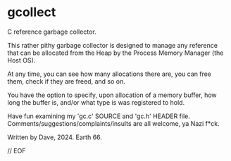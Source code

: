 # gcollect

C reference garbage collector.

This rather pithy garbage collector is designed to manage any reference that can be allocated from the Heap
by the Process Memory Manager (the Host OS).

At any time, you can see how many allocations there are, you can free them, check if they are freed, and so on.

You have the option to specify, upon allocation of a memory buffer, how long the buffer is, and/or what type is was registered to hold.

Have fun examining my 'gc.c' SOURCE and 'gc.h' HEADER file. Comments/suggestions/complaints/insults are all welcome, ya Nazi f*ck.

Written by Dave, 2024. Earth 66.

// EOF
